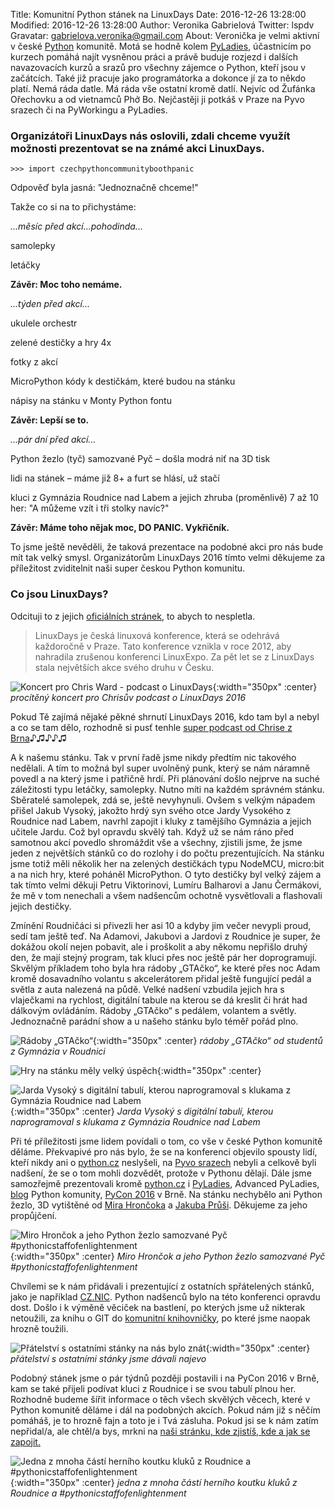 Title: Komunitní Python stánek na LinuxDays
Date: 2016-12-26 13:28:00
Modified: 2016-12-26 13:28:00
Author: Veronika Gabrielová
Twitter: lspdv
Gravatar: gabrielova.veronika@gmail.com
About: Veronička je velmi aktivní v české [Python](http://python.cz/) komunitě. Motá se hodně kolem [PyLadies](http://pyladies.cz/), účastnicím po kurzech pomáhá najít vysněnou práci a právě buduje rozjezd i dalších navazovacích kurzů a srazů pro všechny zájemce o Python, kteří jsou v začátcích. Také již pracuje jako programátorka a dokonce jí za to někdo platí. Nemá ráda datle. Má ráda vše ostatní kromě datlí. Nejvíc od Žufánka Ořechovku a od vietnamců Phở Bo. Nejčastěji ji potkáš v Praze na Pyvo srazech či na PyWorkingu a PyLadies.

### Organizátoři LinuxDays nás oslovili, zdali chceme využít možnosti prezentovat se na známé akci LinuxDays.

```
>>> import czechpythoncommunityboothpanic
```

Odpověď byla jasná: "Jednoznačně chceme!"

Takže co si na to přichystáme:

*...měsíc před akcí...pohodinda...*

samolepky

letáčky

**Závěr: Moc toho nemáme.**

*...týden před akcí...*

ukulele orchestr

zelené destičky a hry 4x

fotky z akcí

MicroPython kódy k destičkám, které budou na stánku

nápisy na stánku v Monty Python fontu

**Závěr: Lepší se to.**

*...pár dní před akcí...*

Python žezlo (tyč) samozvané Pyč – došla modrá niť na 3D tisk

lidi na stánek – máme již 8+ a furt se hlásí, už stačí

kluci z Gymnázia Roudnice nad Labem a jejich zhruba (proměnlivě) 7 až 10 her: "A můžeme vzít i tři stolky navíc?"

**Závěr: Máme toho nějak moc, DO PANIC. Vykřičník.**


To jsme ještě nevěděli, že taková prezentace na podobné akci pro nás bude mít tak velký smysl. Organizátorům LinuxDays 2016 tímto velmi děkujeme za příležitost zviditelnit naši super českou Python komunitu.



### Co jsou LinuxDays?

Odcituji to z jejich [oficiálních stránek](https://www.linuxdays.cz/), to abych to nespletla.

> LinuxDays je česká linuxová konference, která se odehrává každoročně v Praze. Tato
> konference vznikla v roce 2012, aby nahradila zrušenou konferenci LinuxExpo. Za pět
> let se z LinuxDays stala největších akce svého druhu v Česku.

![Koncert pro Chris Ward - podcast o LinuxDays]({static}/images/linuxdays_img_2389.jpg){:width="350px" :center}
*procítěný koncert pro Chrisův podcast o LinuxDays 2016*

Pokud Tě zajímá nějaké pěkné shrnutí LinuxDays 2016, kdo tam byl a nebyl a co se tam dělo, rozhodně si pusť tenhle [super podcast od Chrise z Brna](https://soundcloud.com/chris-ward-908424795/rozhovory-na-linuxdayscz-2016-radio-beat-brno-petr-simacek)♪♫♪♪♫

A k našemu stánku. Tak v první řadě jsme nikdy předtím nic takového nedělali. A tím to možná byl super uvolněný punk, který se nám náramně povedl a na který jsme i patřičně hrdí.
Při plánování došlo nejprve na suché záležitosti typu letáčky, samolepky. Nutno míti na každém správném stánku. Sběratelé samolepek, zdá se, ještě nevyhynuli.
Ovšem s velkým nápadem přišel Jakub Vysoký, jakožto hrdý syn svého otce Jardy Vysokého z Roudnice nad Labem, navrhl zapojit i kluky z tamějšího Gymnázia a jejich učitele Jardu.
Což byl opravdu skvělý tah. Když už se nám ráno před samotnou akcí povedlo shromáždit vše a všechny, zjistili jsme, že jsme jeden z největších stánků co do rozlohy i do počtu prezentujících.
Na stánku jsme totiž měli několik her na zelených destičkách typu NodeMCU, micro:bit a na nich hry, které poháněl MicroPython.
O tyto destičky byl velký zájem a tak tímto velmi děkuji Petru Viktorinovi, Lumíru Balharovi a Janu Čermákovi, že mě v tom nenechali a všem nadšencům ochotně vysvětlovali a flashovali jejich destičky.

Zmínění Roudničáci si přivezli her asi 10 a kdyby jim večer nevypli proud, sedí tam ještě teď. Na Adamovi, Jakubovi a Jardovi z Roudnice je super, že dokážou okolí nejen pobavit, ale i proškolit a aby někomu nepřišlo druhý den, že mají stejný program, tak
kluci přes noc ještě pár her doprogramují. Skvělým příkladem toho byla hra rádoby „GTAčko“, ke které přes noc Adam kromě dosavadního volantu s akcelerátorem přidal ještě fungující pedál a světla z auta nalezená na půdě.
Velké nadšení vzbudila jejich hra s vlaječkami na rychlost, digitální tabule na kterou se dá kreslit či hrát had dálkovým ovládáním. Rádoby „GTAčko“ s pedálem, volantem a světly. Jednoznačně parádní show a u našeho stánku bylo téměř pořád plno.

![Rádoby „GTAčko“]({static}/images/linuxdays_img_2194.jpg){:width="350px" :center}
*rádoby „GTAčko“ od studentů z Gymnázia v Roudnici*

![Hry na stánku měly velký úspěch]({static}/images/linuxdays_img_2211.jpg){:width="350px" :center}

![Jarda Vysoký s digitální tabulí, kterou naprogramoval s klukama z Gymnázia Roudnice nad Labem]({static}/images/linuxdays_img_2216.jpg){:width="350px" :center}
*Jarda Vysoký s digitální tabulí, kterou naprogramoval s klukama z Gymnázia Roudnice nad Labem*


Při té příležitosti jsme lidem povídali o tom, co vše v české Python komunitě děláme. Překvapivé pro nás bylo, že se na konferenci objevilo spousty lidí, kteří nikdy ani o [python.cz](http://python.cz/) neslyšeli, na [Pyvo srazech](http://pyvo.cz/) nebyli a celkově byli nadšení, že se o tom mohli dozvědět, protože v Pythonu dělají.
Dále jsme samozřejmě prezentovali kromě [python.cz](http://python.cz/) i [PyLadies](http://pyladies.cz/), Advanced PyLadies, [blog](http://blog.python.cz/) Python komunity, [PyCon 2016](https://cz.pycon.org/2016/) v Brně.
Na stánku nechybělo ani Python žezlo, 3D vytištěné od [Mira Hrončoka](https://twitter.com/hroncok) a [Jakuba Průši](https://twitter.com/jakub_prusa). Děkujeme za jeho propůjčení.

![Miro Hrončok a jeho Python žezlo samozvané Pyč #pythonicstaffofenlightenment]({static}/images/linuxdays_img_2158.jpg){:width="350px" :center}
*Miro Hrončok a jeho Python žezlo samozvané Pyč #pythonicstaffofenlightenment*

Chvílemi se k nám přidávali i prezentující z ostatních spřátelených stánků, jako je například [CZ.NIC](https://www.nic.cz/). Python nadšenců bylo na této konferenci opravdu dost. Došlo i k výměně věciček na bastlení, po kterých jsme už nikterak netoužili, za knihu o GIT do [komunitní knihovničky](https://github.com/pyvec/bookshelf), po které jsme naopak hrozně toužili.

![Přátelství s ostatními stánky na nás bylo znát]({static}/images/linuxdays_img_2200.jpg){:width="350px" :center}
*přátelství s ostatními stánky jsme dávali najevo*

Podobný stánek jsme o pár týdnů později postavili i na PyCon 2016 v Brně, kam se také přijeli podívat kluci z Roudnice i se svou tabulí plnou her.
Rozhodně budeme šířit informace o těch všech skvělých věcech, které v Python komunitě děláme i dál na podobných akcích. Pokud nám již s něčím pomáháš, je to hrozně fajn a toto je i Tvá zásluha.
Pokud jsi se k nám zatím nepřidal/a, ale chtěl/a bys, mrkni na [naši stránku, kde zjistíš, kde a jak se zapojit.](http://python.cz/zapojse/)

![Jedna z mnoha částí herního koutku kluků z Roudnice a #pythonicstaffofenlightenment]({static}/images/linuxdays_img_2292.jpg){:width="350px" :center}
*jedna z mnoha částí herního koutku kluků z Roudnice a #pythonicstaffofenlightenment*
